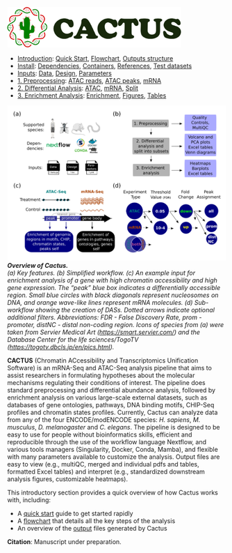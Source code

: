 
<img src="/docs/images/logo_cactus.png" width="400" />

* [Introduction](/README.md): [Quick Start](/docs/1_Intro/Quick_start.md), [Flowchart](/docs/1_Intro/Flowchart.md), [Outputs structure](/docs/1_Intro/Outputs_structure.md)
* [Install](/docs/2_Install/2_Install.md): [Dependencies](/docs/2_Install/Dependencies.md), [Containers](/docs/2_Install/Containers.md), [References](/docs/2_Install/References.md), [Test datasets](/docs/2_Install/Test_datasets.md)
* [Inputs](/docs/3_Inputs/3_Inputs.md): [Data](/docs/3_Inputs/Data.md), [Design](/docs/3_Inputs/Design.md), [Parameters](/docs/3_Inputs/Parameters.md)
* [1. Preprocessing](/docs/4_Prepro/4_Prepro.md): [ATAC reads](/docs/4_Prepro/ATAC_reads.md), [ATAC peaks](/docs/4_Prepro/ATAC_peaks.md), [mRNA](/docs/4_Prepro/mRNA.md)
* [2. Differential Analysis](/docs/5_DA/5_DA.md): [ATAC](/docs/5_DA/DA_ATAC.md), [mRNA](/docs/5_DA/DA_mRNA.md), [Split](/docs/5_DA/Split.md)
* [3. Enrichment Analysis](/docs/6_Enrich/6_Enrich.md): [Enrichment](/docs/6_Enrich/Enrichment.md), [Figures](/docs/6_Enrich/Figures.md), [Tables](/docs/6_Enrich/Tables.md)

[](END_OF_MENU)



![](/docs/images/figure_1.png "Introduction")
***Overview of Cactus.***   
*(a) Key features. (b) Simplified workflow. (c) An example input for enrichment analysis of a gene with high chromatin accessibility and high gene expression. The “peak” blue box indicates a differentially accessible region. Small blue circles with black diagonals represent nucleosomes on DNA, and orange wave-like lines represent mRNA molecules. (d) Sub-workflow showing the creation of DASs. Dotted arrows indicate optional additional filters. Abbreviations: FDR - False Discovery Rate, prom - promoter, distNC - distal non-coding region. Icons of species from (a) were taken from Servier Medical Art (https://smart.servier.com/) and the Database Center for the life sciences/TogoTV (https://togotv.dbcls.jp/en/pics.html).*

**CACTUS** (Chromatin ACcessibility and Transcriptomics Unification Software) is an mRNA-Seq and ATAC-Seq analysis pipeline that aims to assist researchers in formulating hypotheses about the molecular mechanisms regulating their conditions of interest. The pipeline does standard preprocessing and differential abundance analysis, followed by enrichment analysis on various large-scale external datasets, such as databases of gene ontologies, pathways, DNA binding motifs, CHIP-Seq profiles and chromatin states profiles. Currently, Cactus can analyze data from any of the four ENCODE/modENCODE species: *H. sapiens*, *M. musculus*, *D. melanogaster* and *C. elegans*. The pipeline is designed to be easy to use for people without bioinformatics skills, efficient and reproducible through the use of the workflow language Nextflow, and various tools managers (Singularity, Docker, Conda, Mamba), and flexible with many parameters available to customize the analysis. Output files are easy to view (e.g., multiQC, merged and individual pdfs and tables, formatted Excel tables) and interpret (e.g., standardized downstream analysis figures, customizable heatmaps).

This introductory section provides a quick overview of how Cactus works with, including:
 - A [quick start](/docs/1_Intro/Quick_start.md) guide to get started rapidly
 - A [flowchart](/docs/1_Intro/Flowchart.md) that details all the key steps of the analysis
 - An overview of the [output](/docs/1_Intro/Outputs_structure.md) files generated by Cactus 

 **Citation**: Manuscript under preparation.
